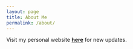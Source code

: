 ```yaml
---
layout: page
title: About Me
permalink: /about/
---
```


Visit my personal website  **[here](https://kavindu404.github.io)** for new updates.



